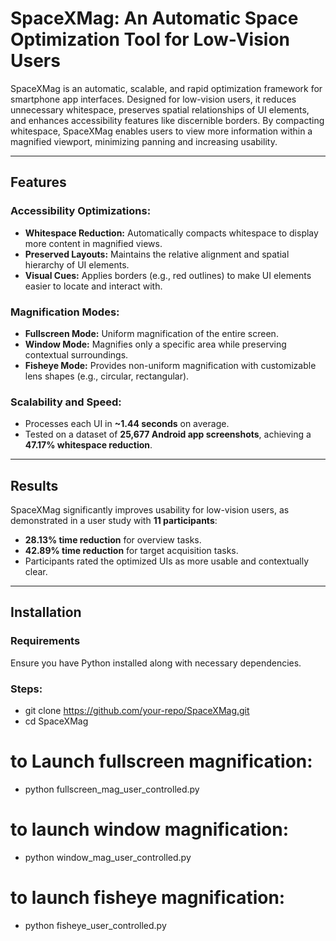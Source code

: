 # SpaceXMag: An Automatic Space Optimization Tool for Low-Vision Users

SpaceXMag is an automatic, scalable, and rapid optimization framework for smartphone app interfaces. Designed for low-vision users, it reduces unnecessary whitespace, preserves spatial relationships of UI elements, and enhances accessibility features like discernible borders. By compacting whitespace, SpaceXMag enables users to view more information within a magnified viewport, minimizing panning and increasing usability.

---

## Features

### Accessibility Optimizations:
- **Whitespace Reduction:** Automatically compacts whitespace to display more content in magnified views.
- **Preserved Layouts:** Maintains the relative alignment and spatial hierarchy of UI elements.
- **Visual Cues:** Applies borders (e.g., red outlines) to make UI elements easier to locate and interact with.

### Magnification Modes:
- **Fullscreen Mode:** Uniform magnification of the entire screen.
- **Window Mode:** Magnifies only a specific area while preserving contextual surroundings.
- **Fisheye Mode:** Provides non-uniform magnification with customizable lens shapes (e.g., circular, rectangular).

### Scalability and Speed:
- Processes each UI in **~1.44 seconds** on average.
- Tested on a dataset of **25,677 Android app screenshots**, achieving a **47.17% whitespace reduction**.

---

## Results

SpaceXMag significantly improves usability for low-vision users, as demonstrated in a user study with **11 participants**:
- **28.13% time reduction** for overview tasks.
- **42.89% time reduction** for target acquisition tasks.
- Participants rated the optimized UIs as more usable and contextually clear.

---

## Installation

### Requirements
Ensure you have Python installed along with necessary dependencies.

### Steps:
- git clone https://github.com/your-repo/SpaceXMag.git
- cd SpaceXMag
# to Launch fullscreen magnification:
- python fullscreen_mag_user_controlled.py
# to launch window magnification:
- python window_mag_user_controlled.py
# to launch fisheye magnification:
- python fisheye_user_controlled.py
